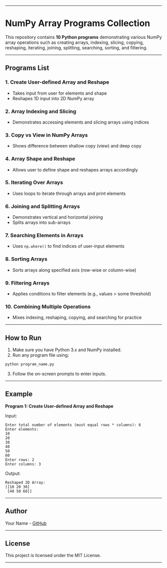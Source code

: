 
---

# NumPy Array Programs Collection

This repository contains **10 Python programs** demonstrating various NumPy array operations such as creating arrays, indexing, slicing, copying, reshaping, iterating, joining, splitting, searching, sorting, and filtering.

---

## Programs List

### 1. Create User-defined Array and Reshape

* Takes input from user for elements and shape
* Reshapes 1D input into 2D NumPy array

### 2. Array Indexing and Slicing

* Demonstrates accessing elements and slicing arrays using indices

### 3. Copy vs View in NumPy Arrays

* Shows difference between shallow copy (view) and deep copy

### 4. Array Shape and Reshape

* Allows user to define shape and reshapes arrays accordingly

### 5. Iterating Over Arrays

* Uses loops to iterate through arrays and print elements

### 6. Joining and Splitting Arrays

* Demonstrates vertical and horizontal joining
* Splits arrays into sub-arrays

### 7. Searching Elements in Arrays

* Uses `np.where()` to find indices of user-input elements

### 8. Sorting Arrays

* Sorts arrays along specified axis (row-wise or column-wise)

### 9. Filtering Arrays

* Applies conditions to filter elements (e.g., values > some threshold)

### 10. Combining Multiple Operations

* Mixes indexing, reshaping, copying, and searching for practice

---

## How to Run

1. Make sure you have Python 3.x and NumPy installed.
2. Run any program file using:

```bash
python program_name.py
```

3. Follow the on-screen prompts to enter inputs.

---

## Example

**Program 1: Create User-defined Array and Reshape**

Input:

```
Enter total number of elements (must equal rows * columns): 6
Enter elements:
10
20
30
40
50
60
Enter rows: 2
Enter columns: 3
```

Output:

```
Reshaped 2D Array:
[[10 20 30]
 [40 50 60]]
```

---

## Author

Your Name - [GitHub](https://github.com/raoshreepal)

---

## License

This project is licensed under the MIT License.

---
